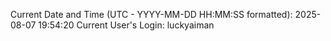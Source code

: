 Current Date and Time (UTC - YYYY-MM-DD HH:MM:SS formatted): 2025-08-07 19:54:20
Current User's Login: luckyaiman
